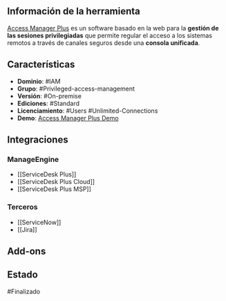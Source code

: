 ## Información de la herramienta

[Access Manager Plus](https://www.manageengine.com/latam/privileged-session-management/?pos=MEtab&cat=ITS&loc=tab&prev=AB2) es un software basado en la web para la **gestión de las sesiones privilegiadas** que permite regular el acceso a los sistemas remotos a través de canales seguros desde una **consola unificada**.

## Características

+ **Dominio**: #IAM
+ **Grupo**: #Privileged-access-management
+ **Versión**: #On-premise 
+ **Ediciones**: #Standard 
+ **Licenciamiento**: #Users #Unlimited-Connections
+ **Demo**: [Access Manager Plus Demo](https://demo.accessmanagerplus.com/AMPHome.html#/amp/ConnectionsView)
## Integraciones

### ManageEngine

+ [[ServiceDesk Plus]]
+ [[ServiceDesk Plus Cloud]]
+ [[ServiceDesk Plus MSP]]
### Terceros

+ [[ServiceNow]]
+ [[Jira]]

## Add-ons 

## Estado

#Finalizado

